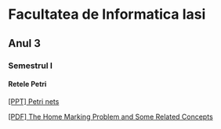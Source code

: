 # Facultatea de Informatica Iasi

## Anul 3

### Semestrul I

#### Retele Petri

[[PPT] Petri nets](http://www.emse.fr/~xie/SJTU/Ch3.ppt)

[[PDF] The Home Marking Problem and Some Related Concepts](http://citeseerx.ist.psu.edu/viewdoc/download?doi=10.1.1.10.2786&rep=rep1&type=pdf)
